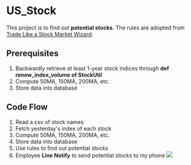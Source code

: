 # US_Stock
This project is to find out **potential stocks**.
The rules are adopted from [Trade Like a Stock Market Wizard](https://www.amazon.com/Trade-Like-Stock-Market-Wizard/dp/0071807225).

## Prerequisites
1. Backwardly retrieve at least 1-year stock indices through **def renew_index_volume of StockUtil**
2. Compute 50MA, 150MA, 200MA, etc.
3. Store data into database

## Code Flow
1. Read a csv of stock names
2. Fetch yesterday's index of each stock
3. Compute 50MA, 150MA, 200MA, etc.
4. Store data into database
5. Use rules to find out potential stocks
5. Employee **Line Notify** to send potential stocks to my phone [![](https://imgur.com/PckpCSd.png)]()
